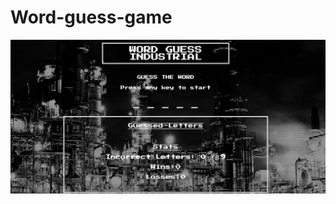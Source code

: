 # Word-guess-game
![Image description](https://github.com/JoeHancock1995/Word-guess-game/blob/master/assets/screenshot.png)
